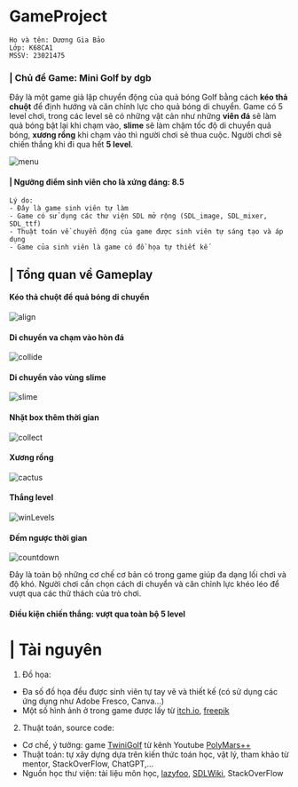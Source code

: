 # GameProject
 
```
Họ và tên: Dương Gia Bảo
Lớp: K68CA1
MSSV: 23021475
```

### | Chủ đề Game: Mini Golf by dgb
Đây là một game giả lập chuyển động của quả bóng Golf bằng cách **kéo thả chuột** để định hướng và căn chỉnh lực cho quả bóng di chuyển. Game có 5 level chơi, trong các level sẽ có những vật cản như những **viên đá** sẽ làm quả bóng bật lại khi chạm vào, **slime** sẽ làm chậm tốc độ di chuyển quả bóng, **xương rồng** khi chạm vào thì người chơi sẽ thua cuộc. Người chơi sẽ chiến thắng khi đi qua hết **5 level**.

![menu](screenshots\\menu.png)

#### | Ngưỡng điểm sinh viên cho là xứng đáng: 8.5
```
Lý do:
- Đây là game sinh viên tự làm
- Game có sử dụng các thư viện SDL mở rộng (SDL_image, SDL_mixer, SDL_ttf)
- Thuật toán về chuyển động của game được sinh viên tự sáng tạo và áp dụng
- Game của sinh viên là game có đồ họa tự thiết kế
```

## | Tổng quan về Gameplay

#### Kéo thả chuột để quả bóng di chuyển
![align](screenshots\\align.gif)

#### Di chuyển va chạm vào hòn đá
![collide](screenshots\\collide.gif)

#### Di chuyển vào vùng slime
![slime](screenshots\\slime.gif)

#### Nhặt box thêm thời gian
![collect](screenshots\\collect.gif)

#### Xương rồng
![cactus](screenshots\\cactus.gif)

#### Thắng level
![winLevels](screenshots\\winLevels.gif)

#### Đếm ngược thời gian
![countdown](screenshots\\countdown.gif)

Đây là toàn bộ những cơ chế cơ bản có trong game giúp đa dạng lối chơi và độ khó. Người chơi cần chọn cách di chuyển và căn chỉnh lực khéo léo để vượt qua các thử thách của trò chơi.

#### Điều kiện chiến thắng: vượt qua toàn bộ 5 level

# | Tài nguyên
1. Đồ họa:
- Đa số đồ họa đều được sinh viên tự tay vẽ và thiết kế (có sử dụng các ứng dụng như Adobe Fresco, Canva...)
- Một số hình ảnh ở trong game được lấy từ [itch.io](https://itch.io/), [freepik](https://www.freepik.com)

2. Thuật toán, source code:
- Cơ chế, ý tưởng: game [TwiniGolf](https://www.youtube.com/watch?v=iEn0ozP-jxc) từ kênh Youtube [PolyMars++](https://www.youtube.com/@PolyMarsLIVE)
- Thuật toán: tự xây dựng dựa trên kiến thức toán học, vật lý, tham khảo từ mentor, StackOverFlow, ChatGPT,...
- Nguồn học thư viện: tài liệu môn học, [lazyfoo](https://lazyfoo.net/), [SDLWiki](https://wiki.libsdl.org/SDL2/CategoryAPI), StackOverFlow